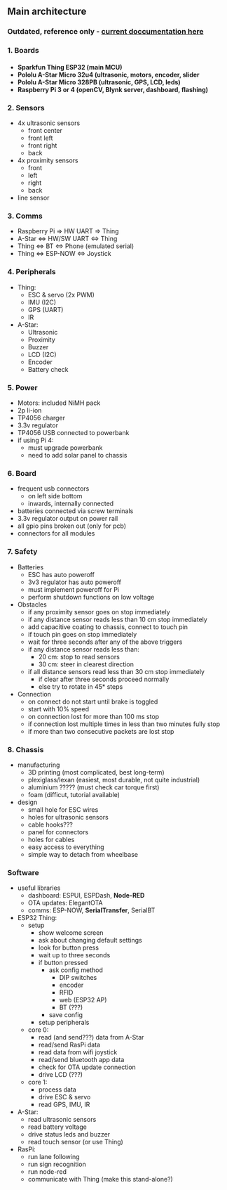 ## Main architecture
### Outdated, reference only - [current doccumentation here](https://robert-saramet.github.io/alset-v2/)
### 1. Boards
<h4>
     <ul>
         <li> <span class="esp32"> Sparkfun Thing ESP32 </span> (main MCU) </li>
         <li> Pololu A-Star Micro 32u4 (ultrasonic, motors, encoder, slider </li>
         <li> Pololu A-Star Micro 328PB (ultrasonic, GPS, LCD, leds) </li>
         <li> Raspberry Pi 3 or 4 (openCV, Blynk server, dashboard, flashing) </li>
    </ul>
</h4>

### 2. Sensors
- 4x ultrasonic sensors
    - front center
    - front left
    - front right
    - back
- 4x proximity sensors
    - front
    - left
    - right
    - back
- line sensor

### 3. Comms
- Raspberry Pi => HW UART => Thing
- A-Star <=> HW/SW UART <=> Thing
- Thing <=> BT <=> Phone (emulated serial)
- Thing <=> ESP-NOW <=> Joystick

### 4. Peripherals
- Thing:
    - ESC & servo (2x PWM)
    - IMU (I2C)
    - GPS (UART)
    - IR
- A-Star:
    - Ultrasonic
    - Proximity
    - Buzzer
    - LCD (I2C)
    - Encoder
    - Battery check

### 5. Power
- Motors: included NiMH pack
- 2p li-ion
- TP4056 charger
- 3.3v regulator
- TP4056 USB connected to powerbank
- if using Pi 4:
    - must upgrade powerbank
    - need to add solar panel to chassis

### 6. Board
- frequent usb connectors
    - on left side bottom
    - inwards, internally connected
- batteries connected via screw terminals
- 3.3v regulator output on power rail
- all gpio pins broken out (only for pcb)
- connectors for all modules

### 7. Safety
- Batteries
    - ESC has auto poweroff
    - 3v3 regulator has auto poweroff
    - must implement poweroff for Pi
    - perform shutdown functions on low voltage
- Obstacles
    - if any proximity sensor goes on stop immediately
    - if any distance sensor reads less than 10 cm stop immediately
    - add capacitive coating to chassis, connect to touch pin
    - if touch pin goes on stop immediately
    - wait for three seconds after any of the above triggers
    - if any distance sensor reads less than:
        - 20 cm: stop to read sensors
        - 30 cm: steer in clearest direction
    - if all distance sensors read less than 30 cm stop immediately
        - if clear after three seconds proceed normally
        - else try to rotate in 45* steps
- Connection
    - on connect do not start until brake is toggled
    - start with 10% speed
    - on connection lost for more than 100 ms stop
    - if connection lost multiple times in less than two minutes fully stop
    - if more than two consecutive packets are lost stop

### 8. Chassis
- manufacturing
    - 3D printing (most complicated, best long-term)
    - plexiglass/lexan (easiest, most durable, not quite industrial)
    - aluminium ????? (must check car torque first)
    - foam (difficut, tutorial available)
- design
    - small hole for ESC wires
    - holes for ultrasonic sensors
    - cable hooks???
    - panel for connectors
    - holes for cables
    - easy access to everything
    - simple way to detach from wheelbase

### Software
- useful libraries
    - dashboard: ESPUI, ESPDash, **Node-RED**
    - OTA updates: ElegantOTA
    - comms: ESP-NOW, **SerialTransfer**, SerialBT
- ESP32 Thing:
    - setup
        - show welcome screen
        - ask about changing default settings
        - look for button press
        - wait up to three seconds
        - if button pressed
            - ask config method
                - DIP switches
                - encoder
                - RFID
                - web (ESP32 AP)
                - BT (???)
            - save config
        - setup peripherals
    - core 0:
        - read (and send???) data from A-Star
        - read/send RasPi data
        - read data from wifi joystick
        - read/send bluetooth app data
        - check for OTA update connection
        - drive LCD (???)
    - core 1:
        - process data
        - drive ESC & servo
        - read GPS, IMU, IR
- A-Star:
    - read ultrasonic sensors
    - read battery voltage
    - drive status leds and buzzer
    - read touch sensor (or use Thing)
- RasPi:
    - run lane following
    - run sign recognition
    - run node-red
    - communicate with Thing (make this stand-alone?)
